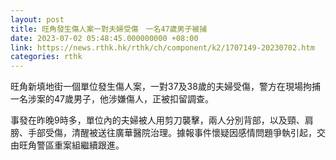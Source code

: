 ```yaml
---
layout: post
title: 旺角發生傷人案一對夫婦受傷　一名47歲男子被捕
date: 2023-07-02 05:48:45.000000000 +08:00
link: https://news.rthk.hk/rthk/ch/component/k2/1707149-20230702.htm
categories: rthk
---
```


旺角新填地街一個單位發生傷人案，一對37及38歲的夫婦受傷，警方在現場拘捕一名涉案的47歲男子，他涉嫌傷人，正被扣留調查。 

事發在昨晚9時多，單位內的夫婦被人用剪刀襲擊，兩人分別背部，以及頸、肩膀、手部受傷，清醒被送往廣華醫院治理。據報事件懷疑因感情問題爭執引起，交由旺角警區重案組繼續跟進。
